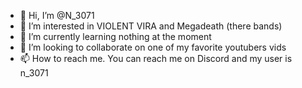 - 👋 Hi, I’m @N_3071
- 👀 I’m interested in VIOLENT VIRA and Megadeath (there bands)
- 🌱 I’m currently learning nothing at the moment
- 💞️ I’m looking to collaborate on one of my favorite youtubers vids
- 📫 How to reach me. You can reach me on Discord and my user is n_3071

<!---
n3071/n3071 is a ✨ special ✨ repository because its `README.md` (this file) appears on your GitHub profile.
You can click the Preview link to take a look at your changes.
--->
